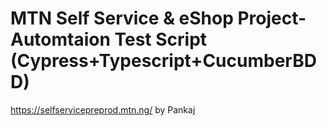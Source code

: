 # MTN Self Service & eShop Project-Automtaion Test Script (Cypress+Typescript+CucumberBDD)
https://selfservicepreprod.mtn.ng/
by Pankaj
